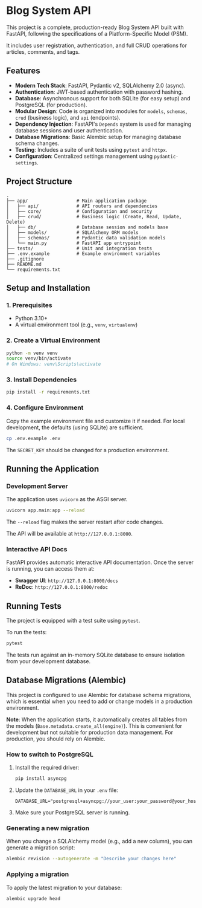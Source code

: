 # Blog System API

This project is a complete, production-ready Blog System API built with FastAPI, following the specifications of a Platform-Specific Model (PSM).

It includes user registration, authentication, and full CRUD operations for articles, comments, and tags.

## Features

- **Modern Tech Stack**: FastAPI, Pydantic v2, SQLAlchemy 2.0 (async).
- **Authentication**: JWT-based authentication with password hashing.
- **Database**: Asynchronous support for both SQLite (for easy setup) and PostgreSQL (for production).
- **Modular Design**: Code is organized into modules for `models`, `schemas`, `crud` (business logic), and `api` (endpoints).
- **Dependency Injection**: FastAPI's `Depends` system is used for managing database sessions and user authentication.
- **Database Migrations**: Basic Alembic setup for managing database schema changes.
- **Testing**: Includes a suite of unit tests using `pytest` and `httpx`.
- **Configuration**: Centralized settings management using `pydantic-settings`.

## Project Structure

```
.
├── app/                  # Main application package
│   ├── api/              # API routers and dependencies
│   ├── core/             # Configuration and security
│   ├── crud/             # Business logic (Create, Read, Update, Delete)
│   ├── db/               # Database session and models base
│   ├── models/           # SQLAlchemy ORM models
│   ├── schemas/          # Pydantic data validation models
│   └── main.py           # FastAPI app entrypoint
├── tests/                # Unit and integration tests
├── .env.example          # Example environment variables
├── .gitignore
├── README.md
└── requirements.txt
```

## Setup and Installation

### 1. Prerequisites

- Python 3.10+
- A virtual environment tool (e.g., `venv`, `virtualenv`)

### 2. Create a Virtual Environment

```bash
python -m venv venv
source venv/bin/activate
# On Windows: venv\Scripts\activate
```

### 3. Install Dependencies

```bash
pip install -r requirements.txt
```

### 4. Configure Environment

Copy the example environment file and customize it if needed. For local development, the defaults (using SQLite) are sufficient.

```bash
cp .env.example .env
```
The `SECRET_KEY` should be changed for a production environment.

## Running the Application

### Development Server

The application uses `uvicorn` as the ASGI server.

```bash
uvicorn app.main:app --reload
```

The `--reload` flag makes the server restart after code changes.

The API will be available at `http://127.0.0.1:8000`.

### Interactive API Docs

FastAPI provides automatic interactive API documentation. Once the server is running, you can access them at:

- **Swagger UI**: `http://127.0.0.1:8000/docs`
- **ReDoc**: `http://127.0.0.1:8000/redoc`

## Running Tests

The project is equipped with a test suite using `pytest`.

To run the tests:

```bash
pytest
```

The tests run against an in-memory SQLite database to ensure isolation from your development database.

## Database Migrations (Alembic)

This project is configured to use Alembic for database schema migrations, which is essential when you need to add or change models in a production environment.

**Note**: When the application starts, it automatically creates all tables from the models (`Base.metadata.create_all(engine)`). This is convenient for development but not suitable for production data management. For production, you should rely on Alembic.

### How to switch to PostgreSQL

1.  Install the required driver:
    ```bash
    pip install asyncpg
    ```
2.  Update the `DATABASE_URL` in your `.env` file:
    ```
    DATABASE_URL="postgresql+asyncpg://your_user:your_password@your_host:5432/your_db"
    ```
3.  Make sure your PostgreSQL server is running.

### Generating a new migration

When you change a SQLAlchemy model (e.g., add a new column), you can generate a migration script:

```bash
alembic revision --autogenerate -m "Describe your changes here"
```

### Applying a migration

To apply the latest migration to your database:

```bash
alembic upgrade head
```
